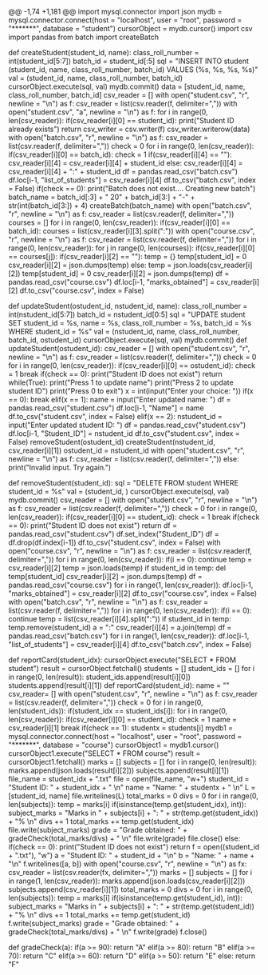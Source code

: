 @@ -1,74 +1,181 @@
import mysql.connector
import json
mydb = mysql.connector.connect(host = "localhost", user = "root", password = "*******", database = "student")
cursorObject = mydb.cursor()
import csv
import pandas
from batch import createBatch

def createStudent(student_id, name):
    class_roll_number = int(student_id[5:7])
    batch_id = student_id[:5]
    sql = "INSERT INTO student (student_id, name, class_roll_number, batch_id) VALUES (%s, %s, %s, %s)"
    val = (student_id, name, class_roll_number, batch_id)
    cursorObject.execute(sql, val)
    mydb.commit()
    data = [student_id, name, class_roll_number, batch_id]
    csv_reader = []
    with open("student.csv", "r", newline = "\n") as f:
        csv_reader = list(csv.reader(f, delimiter=","))
    with open("student.csv", "a", newline = "\n") as f:
        for i in range(0, len(csv_reader)):
            if(csv_reader[i][0] == student_id):
                print("Student ID already exists")
                return
        csv_writer = csv.writer(f)
        csv_writer.writerow(data)
    with open("batch.csv", "r", newline = "\n") as f:
        csv_reader = list(csv.reader(f, delimiter=","))
    check = 0
    for i in range(0, len(csv_reader)):
        if(csv_reader[i][0] == batch_id):
            check = 1
            if(csv_reader[i][4] == ""):
                csv_reader[i][4] = csv_reader[i][4] + student_id
            else:
                csv_reader[i][4] = csv_reader[i][4] + ":" + student_id
            df = pandas.read_csv("batch.csv")
            df.loc[i-1, "list_of_students"] = csv_reader[i][4]
            df.to_csv("batch.csv", index = False)
    if(check == 0):
        print("Batch does not exist.... Creating new batch")
        batch_name = batch_id[:3] + " 20" + batch_id[3:] + "-" + str(int(batch_id[3:]) + 4)
        createBatch(batch_name)
    with open("batch.csv", "r", newline = "\n") as f:
        csv_reader = list(csv.reader(f, delimiter=","))
    courses = []
    for i in range(0, len(csv_reader)):
        if(csv_reader[i][0] == batch_id):
            courses = list(csv_reader[i][3].split(":"))
    with open("course.csv", "r", newline = "\n") as f:
        csv_reader = list(csv.reader(f, delimiter=","))
    for i in range(0, len(csv_reader)):
        for j in range(0, len(courses)):
            if(csv_reader[i][0] == courses[j]):
                if(csv_reader[i][2] == ""):
                    temp = {}
                    temp[student_id] = 0
                    csv_reader[i][2] = json.dumps(temp)
                else:
                    temp = json.loads(csv_reader[i][2])
                    temp[student_id] = 0
                    csv_reader[i][2] = json.dumps(temp)
                df = pandas.read_csv("course.csv")
                df.loc[i-1, "marks_obtained"] = csv_reader[i][2]
                df.to_csv("course.csv", index = False)

def updateStudent(ostudent_id, nstudent_id, name):
    class_roll_number = int(nstudent_id[5:7])
    batch_id = nstudent_id[0:5]
    sql = "UPDATE student SET student_id = %s, name = %s, class_roll_number = %s, batch_id = %s WHERE student_id = %s"
    val = (nstudent_id, name, class_roll_number, batch_id, ostudent_id)
    cursorObject.execute(sql, val)
    mydb.commit()
def updateStudent(ostudent_id):
    csv_reader = []
    with open("student.csv", "r", newline = "\n") as f:
        csv_reader = list(csv.reader(f, delimiter=","))
    check = 0
    for i in range(0, len(csv_reader)):
        if(csv_reader[i][0] == ostudent_id):
            check = 1
            break
    if(check == 0):
        print("Student ID does not exist")
        return
    while(True):
        print("Press 1 to update name")
        print("Press 2 to update student ID")
        print("Press 0 to exit")
        x = int(input("Enter your choice: "))
        if(x == 0):
            break
        elif(x == 1):
            name = input("Enter updated name: ")
            df = pandas.read_csv("student.csv")
            df.loc[i-1, "Name"] = name
            df.to_csv("student.csv", index = False)
        elif(x == 2):
            nstudent_id = input("Enter updated student ID: ")
            df = pandas.read_csv("student.csv")
            df.loc[i-1, "Student_ID"] = nstudent_id
            df.to_csv("student.csv", index = False)
            removeStudent(ostudent_id)
            createStudent(nstudent_id, csv_reader[i][1])
            ostudent_id = nstudent_id
            with open("student.csv", "r", newline = "\n") as f:
                csv_reader = list(csv.reader(f, delimiter=","))
        else:
            print("Invalid input. Try again.")

def removeStudent(student_id):
    sql = "DELETE FROM student WHERE student_id = %s"
    val = (student_id, )
    cursorObject.execute(sql, val)
    mydb.commit()
    csv_reader = []
    with open("student.csv", "r", newline = "\n") as f:
        csv_reader = list(csv.reader(f, delimiter=","))
    check = 0
    for i in range(0, len(csv_reader)):
        if(csv_reader[i][0] == student_id):
            check = 1
            break
    if(check == 0):
        print("Student ID does not exist")
        return
    df = pandas.read_csv("student.csv")
    df.set_index("Student_ID")
    df = df.drop(df.index[i-1])
    df.to_csv("student.csv", index = False)
    with open("course.csv", "r", newline = "\n") as f:
        csv_reader = list(csv.reader(f, delimiter=","))
    for i in range(0, len(csv_reader)):
        if(i == 0):
            continue
        temp = csv_reader[i][2]
        temp = json.loads(temp)
        if student_id in temp:
            del temp[student_id]
        csv_reader[i][2] = json.dumps(temp)
    df = pandas.read_csv("course.csv")
    for i in range(1, len(csv_reader)):
        df.loc[i-1, "marks_obtained"] = csv_reader[i][2]
    df.to_csv("course.csv", index = False)
    with open("batch.csv", "r", newline = "\n") as f:
        csv_reader = list(csv.reader(f, delimiter=","))
    for i in range(0, len(csv_reader)):
        if(i == 0):
            continue
        temp = list(csv_reader[i][4].split(":"))
        if student_id in temp:
            temp.remove(student_id)
        a = ":"
        csv_reader[i][4] = a.join(temp)
    df = pandas.read_csv("batch.csv")
    for i in range(1, len(csv_reader)):
        df.loc[i-1, "list_of_students"] = csv_reader[i][4]
    df.to_csv("batch.csv", index = False)

def reportCard(student_idx):
    cursorObject.execute("SELECT * FROM student")
    result = cursorObject.fetchall()
    students = []
    student_ids = []
    for i in range(0, len(result)):
        student_ids.append(result[i][0])
        students.append(result[i][1])
def reportCard(student_id):
    name = ""
    csv_reader= []
    with open("student.csv", "r", newline = "\n") as f:
        csv_reader = list(csv.reader(f, delimiter=","))
    check = 0
    for i in range(0, len(student_ids)):
        if(student_idx == student_ids[i]):
    for i in range(0, len(csv_reader)):
        if(csv_reader[i][0] == student_id):
            check = 1
            name = csv_reader[i][1]
            break
    if(check == 1):
        studentx = students[i]
        mydb1 = mysql.connector.connect(host = "localhost", user = "root", password = "*******", database = "course")
        cursorObject1 = mydb1.cursor()
        cursorObject1.execute("SELECT * FROM course")
        result = cursorObject1.fetchall()
        marks = []
        subjects = []
        for i in range(0, len(result)):
            marks.append(json.loads(result[i][2]))
            subjects.append(result[i][1])
        file_name = student_idx + ".txt"
        file = open(file_name, "w+")
        student_id = "Student ID: " + student_idx + " \n"
        name = "Name: " + studentx + " \n"
        L = [student_id, name]
        file.writelines(L)
        total_marks = 0
        divs = 0
        for i in range(0, len(subjects)):
            temp = marks[i]
            if(isinstance(temp.get(student_idx), int)):
                subject_marks = "Marks in " + subjects[i] + ": " + str(temp.get(student_idx)) + "% \n"
                divs += 1
                total_marks += temp.get(student_idx)
                file.write(subject_marks)
        grade = "Grade obtained: " + gradeCheck(total_marks/divs) + " \n"
        file.write(grade)
        file.close()
    else:
    if(check == 0):
        print("Student ID does not exist")
        return
    f = open((student_id + ".txt"), "w")
    a = "Student ID: " + student_id + "\n"
    b = "Name: " + name + "\n"
    f.writelines([a, b])
    with open("course.csv", "r", newline = "\n") as fx:
        csv_reader = list(csv.reader(fx, delimiter=","))
    marks = []
    subjects = []
    for i in range(1, len(csv_reader)):
        marks.append(json.loads(csv_reader[i][2]))
        subjects.append(csv_reader[i][1])
    total_marks = 0
    divs = 0
    for i in range(0, len(subjects)):
        temp = marks[i]
        if(isinstance(temp.get(student_id), int)):
            subject_marks = "Marks in " + subjects[i] + ": " + str(temp.get(student_id)) + "% \n"
            divs += 1
            total_marks += temp.get(student_id)
            f.write(subject_marks)
    grade = "Grade obtained: " + gradeCheck(total_marks/divs) + " \n"
    f.write(grade)
    f.close()

def gradeCheck(a):
    if(a >= 90):
        return "A"
    elif(a >= 80):
        return "B"
    elif(a >= 70):
        return "C"
    elif(a >= 60):
        return "D"
    elif(a >= 50):
        return "E"
    else:
        return "F"
